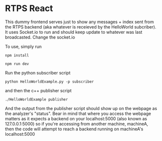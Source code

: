 
# RTPS React

This dummy frontend serves just to show any messages + index sent from the RTPS backend (aka whatever is receieved by the HelloWorld subcriber).
It uses Socket.io to run and should keep update to whatever was last broadcasted.
Change the socket.io 

To use, simply run 
```
npm install
```
```
npm run dev
```

Run the python subscriber script
```
python HelloWorldExample.py -p subscriber
```

and then the c++ publisher script
```
./HelloWorldExample publisher
```

And the output from the publisher script should show up on the webpage as the analyzer's "status".
Bear in mind that where you access the webpage matters as it expects a backend on your localhost:5000 (also known as 127.0.0.1:5000) so if you're accessing from another machine, machineA, then the code will attempt to reach a backend running on machineA's localhost:5000
